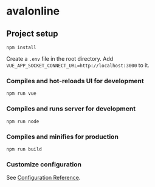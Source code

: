 # avalonline

## Project setup
```
npm install
```
Create a `.env` file in the root directory.
Add `VUE_APP_SOCKET_CONNECT_URL=http://localhost:3000` to it.

### Compiles and hot-reloads UI for development
```
npm run vue
```

### Compiles and runs server for development
```
npm run node
```

### Compiles and minifies for production
```
npm run build
```

### Customize configuration
See [Configuration Reference](https://cli.vuejs.org/config/).

